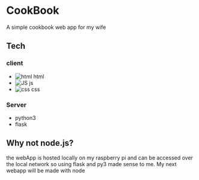# CookBook
A simple cookbook web app for my wife
## Tech
### client
- ![html](https://github.com/user-attachments/assets/012897b5-88fd-43ed-9532-1dee78aaeed7) html
- ![JS](https://github.com/user-attachments/assets/78999db8-6b87-479b-a043-60ef7d591754) js
- ![css](https://github.com/user-attachments/assets/72e3d53f-dc46-4367-b920-7dc2cd0c610e) css
### Server
- python3
- flask
## Why not node.js?
the webApp is hosted locally on my raspberry pi and can be accessed over the local network so using flask and py3 made sense to me.
My next webapp will be made with node
